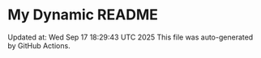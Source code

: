 # My Dynamic README
Updated at: Wed Sep 17 18:29:43 UTC 2025
This file was auto-generated by GitHub Actions.
